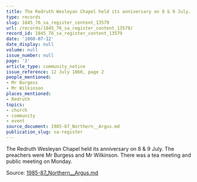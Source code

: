 ```yaml
---
title: The Redruth Wesleyan Chapel held its anniversary on 8 & 9 July.
type: records
slug: 1845_76_sa_register_content_13579
url: /records/1845_76_sa_register_content_13579/
record_id: 1845_76_sa_register_content_13579
date: '1860-07-12'
date_display: null
volume: null
issue_number: null
page: '2'
article_type: community_notice
issue_reference: 12 July 1860, page 2
people_mentioned:
- Mr Burgess
- Mr Wilkinson
places_mentioned:
- Redruth
topics:
- church
- community
- event
source_document: 1985-87_Northern__Argus.md
publication_slug: sa-register
---
```


The Redruth Wesleyan Chapel held its anniversary on 8 & 9 July.  The preachers were Mr Burgess and Mr Wilkinson.  There was a tea meeting and public meeting on Monday.

Source: [1985-87_Northern__Argus.md](/downloads/markdown/1985-87_Northern__Argus.md)
